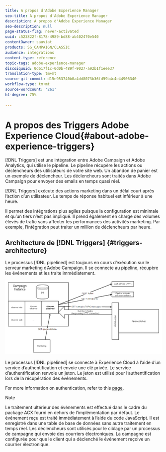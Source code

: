 ```yaml
---
title: A propos d'Adobe Experience Manager
seo-title: A propos d'Adobe Experience Manager
description: A propos d'Adobe Experience Manager
seo-description: null
page-status-flag: never-activated
uuid: c523822f-8178-4989-bd88-ab402470e540
contentOwner: sauviat
products: SG_CAMPAIGN/CLASSIC
audience: integrations
content-type: reference
topic-tags: adobe-experience-manager
discoiquuid: 0d617f1c-0d0b-489f-9027-a92b1f1eee37
translation-type: tm+mt
source-git-commit: d15e953740b0a4dd8073b36fd59b4c4e44906340
workflow-type: tm+mt
source-wordcount: '261'
ht-degree: 75%

---
```



# A propos des Triggers Adobe Experience Cloud{#about-adobe-experience-triggers}

[!DNL Triggers] est une intégration entre Adobe Campaign et Adobe Analytics, qui utilise le pipeline. Le pipeline récupère les actions ou déclencheurs des utilisateurs de votre site web. Un abandon de panier est un exemple de déclencheur. Les déclencheurs sont traités dans Adobe Campaign pour envoyer des emails en temps quasi réel.

[!DNL Triggers] exécute des actions marketing dans un délai court après l’action d’un utilisateur. Le temps de réponse habituel est inférieur à une heure.

Il permet des intégrations plus agiles puisque la configuration est minimale et qu’un tiers n’est pas impliqué.
Il prend également en charge des volumes élevés de trafic sans affecter les performances des activités marketing. Par exemple, l’intégration peut traiter un million de déclencheurs par heure.

## Architecture de [!DNL Triggers] {#triggers-architecture}

Le processus [!DNL pipelined] est toujours en cours d’exécution sur le serveur marketing d’Adobe Campaign. Il se connecte au pipeline, récupère les événements et les traite immédiatement.

![](assets/triggers_2.png)

Le processus [!DNL pipelined] se connecte à Experience Cloud à l’aide d’un service d’authentification et envoie une clé privée. Le service d’authentification renvoie un jeton. Le jeton est utilisé pour l’authentification lors de la récupération des événements.

For more information on authentication, refer to this [page](../../integrations/using/configuring-adobe-io.md).

>[!NOTE]
>
>Le traitement ultérieur des événements est effectué dans le cadre du package ACX fourni en dehors de l’implémentation par défaut. Le événement reçu est traité immédiatement à l’aide du code JavaScript. Il est enregistré dans une table de base de données sans autre traitement en temps réel. Les déclencheurs sont utilisés pour le ciblage par un processus de campagne qui envoie des courriers électroniques. La campagne est configurée pour que le client qui a déclenché le événement reçoive un courrier électronique.
